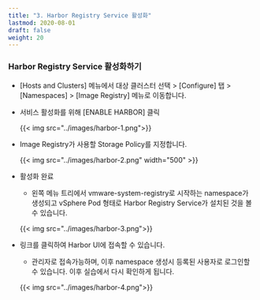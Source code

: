 ```yaml
---
title: "3. Harbor Registry Service 활성화"
lastmod: 2020-08-01
draft: false
weight: 20
---
```


### Harbor Registry Service 활성화하기
- [Hosts and Clusters] 메뉴에서 대상 클러스터 선택 > [Configure] 탭 > [Namespaces] > [Image Registry] 메뉴로 이동합니다.

- 서비스 활성화를 위해 [ENABLE HARBOR] 클릭

  {{< img src="../images/harbor-1.png">}}

- Image Registry가 사용할 Storage Policy를 지정합니다.

  {{< img src="../images/harbor-2.png" width="500" >}}
    
- 활성화 완료
  * 왼쪽 메뉴 트리에서 vmware-system-registry로 시작하는 namespace가 생성되고 vSphere Pod 형태로 Harbor Registry Service가 설치된 것을 볼 수 있습니다.

  {{< img src="../images/harbor-3.png">}}

- 링크를 클릭하여 Harbor UI에 접속할 수 있습니다.
  * 관리자로 접속가능하며, 이후 namespace 생성시 등록된 사용자로 로그인할 수 있습니다. 이후 실습에서 다시 확인하게 됩니다.

  {{< img src="../images/harbor-4.png">}}
